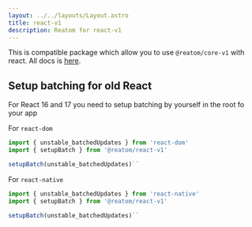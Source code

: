 ```yaml
---
layout: ../../layouts/Layout.astro
title: react-v1
description: Reatom for react-v1
---  
```



This is compatible package which allow you to use `@reatom/core-v1` with react. All docs is [here](https://reatom.js.org/#/packages/react).

## Setup batching for old React

For React 16 and 17 you need to setup batching by yourself in the root fo your app

For `react-dom`

```js
import { unstable_batchedUpdates } from 'react-dom'
import { setupBatch } from '@reatom/react-v1'

setupBatch(unstable_batchedUpdates)``
```

For `react-native`

```js
import { unstable_batchedUpdates } from 'react-native'
import { setupBatch } from '@reatom/react-v1'

setupBatch(unstable_batchedUpdates)``
```
